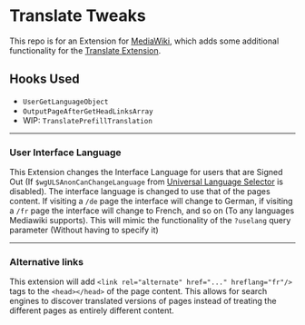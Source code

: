 # Translate Tweaks

This repo is for an Extension for [MediaWiki](https://www.mediawiki.org/wiki/MediaWiki), which adds some additional functionality for the [Translate Extension](https://www.mediawiki.org/wiki/Extension:Translate).

## Hooks Used

- `UserGetLanguageObject`
- `OutputPageAfterGetHeadLinksArray`
- WIP: `TranslatePrefillTranslation`

----

### User Interface Language

This Extension changes the Interface Language for users that are Signed Out (If `$wgULSAnonCanChangeLanguage` from [Universal Language Selector](https://www.mediawiki.org/wiki/Extension:UniversalLanguageSelector) is disabled). The interface language is changed to use that of the pages content. If visiting a `/de` page the interface will change to German, if visiting a `/fr` page the interface will change to French, and so on (To any languages Mediawiki supports). This will mimic the functionality of the `?uselang` query parameter (Without having to specify it)

----

### Alternative links

This extension will add `<link rel="alternate" href="..." hreflang="fr"/>` tags to the `<head></head>` of the page content. This allows for search engines to discover translated versions of pages instead of treating the different pages as entirely different content.
